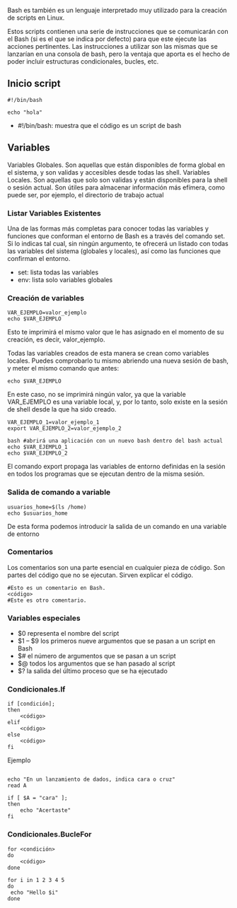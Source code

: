 Bash es también es un lenguaje interpretado muy utilizado para la creación de scripts en Linux.


Estos scripts contienen una serie de instrucciones que se comunicarán con el Bash (si es el que se indica por defecto) para que este ejecute las acciones pertinentes.
Las instrucciones a utilizar son las mismas que se lanzarían en una consola de bash, pero la ventaja que aporta es el hecho de poder incluir estructuras condicionales, bucles, etc.

## Inicio script

```
#!/bin/bash

echo "hola"
```

- #!/bin/bash: muestra que el código es un script de bash


## Variables

Variables Globales. Son aquellas que están disponibles de forma global en el sistema, y son validas y accesibles desde todas las shell.
Variables Locales. Son aquellas que solo son validas y están disponibles para la shell o sesión actual. Son útiles para almacenar información más efímera, como puede ser, por ejemplo, el directorio de trabajo actual

### Listar Variables Existentes

Una de las formas más completas para conocer todas las variables y funciones que conforman el entorno de Bash es a través del comando set. Si lo indicas tal cual, sin ningún argumento, te ofrecerá un listado con todas las variables del sistema (globales y locales), así como las funciones que confirman el entorno.
- set: lista todas las variables
- env: lista solo variables globales

### Creación de variables

```
VAR_EJEMPLO=valor_ejemplo
echo $VAR_EJEMPLO
```

Esto te imprimirá el mismo valor que le has asignado en el momento de su creación, es decir, valor_ejemplo.

Todas las variables creados de esta manera se crean como variables locales. Puedes comprobarlo tu mismo abriendo una nueva sesión de bash, y meter el mismo comando que antes:
```
echo $VAR_EJEMPLO
```

En este caso, no se imprimirá ningún valor, ya que la variable VAR_EJEMPLO es una variable local, y, por lo tanto, solo existe en la sesión de shell desde la que ha sido creado.

```
VAR_EJEMPLO_1=valor_ejemplo_1
export VAR_EJEMPLO_2=valor_ejemplo_2

bash #abrirá una aplicación con un nuevo bash dentro del bash actual
echo $VAR_EJEMPLO_1
echo $VAR_EJEMPLO_2
```

El comando export propaga las variables de entorno definidas en la sesión en todos los programas que se ejecutan dentro de la misma sesión.

### Salida de comando a variable
```
usuarios_home=$(ls /home)
echo $usuarios_home
```

De esta forma podemos introducir la salida de un comando en una variable de entorno

### Comentarios
Los comentarios son una parte esencial en cualquier pieza de código. Son partes del código que no se ejecutan. Sirven explicar el código.

```
#Esto es un comentario en Bash.
<código> 
#Este es otro comentario.
```


### Variables especiales

- $0 representa el nombre del script
- $1 – $9 los primeros nueve argumentos que se pasan a un script en Bash
- $# el número de argumentos que se pasan a un script
- $@ todos los argumentos que se han pasado al script
- $? la salida del último proceso que se ha ejecutado





### Condicionales.If

```
if [condición]; 
then 
    <código> 
elif
    <código>
else 
    <código> 
fi
```

Ejemplo

```

echo "En un lanzamiento de dados, indica cara o cruz"
read A

if [ $A = "cara" ];
then 
    echo "Acertaste"
fi
```


### Condicionales.BucleFor

```
for <condición>
do
    <código>
done

```

```
for i in 1 2 3 4 5
do
 echo "Hello $i"
done
```

